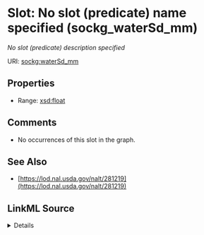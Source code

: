 

# Slot: No slot (predicate) name specified (sockg_waterSd_mm)


_No slot (predicate) description specified_







URI: [sockg:waterSd_mm](https://idir.uta.edu/sockg-ontology/docs/waterSd_mm)



<!-- no inheritance hierarchy -->








## Properties

* Range: [xsd:float](http://www.w3.org/2001/XMLSchema#float)





## Comments

* No occurrences of this slot in the graph.

## See Also

* [https://lod.nal.usda.gov/nalt/281219](https://lod.nal.usda.gov/nalt/281219)



## LinkML Source

<details>

```yaml
name: sockg_waterSd_mm
description: No slot (predicate) description specified
title: No slot (predicate) name specified
comments:
- No occurrences of this slot in the graph.
from_schema: soc-kg
see_also:
- https://lod.nal.usda.gov/nalt/281219
rank: 1000
slot_uri: sockg:waterSd_mm
alias: sockg_waterSd_mm
union_of:
- '{''domain'': ''sockg_WaterQualityArea''}'
- '{''domain'': ''sockg_WaterQualityConc''}'
range: float

```
</details>